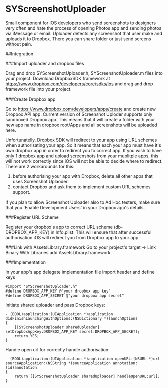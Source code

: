 SYScreenshotUploader
====================

Small component for iOS developers who send screenshots to designers very often and hate the process of opening Photos app and sending photos via iMessage or email. Uploader detects any screenshot that user make and uploads it to Dropbox. There you can share folder or just send screens without pain.

##Integration

###Import uploader and dropbox files

Drag and drop SYScreenshotUploader.h, SYScreenshotUploader.m files into your project. Download DropboxSDK.framework at https://www.dropbox.com/developers/core/sdks/ios and drag and drop framework file into your project.  

###Create Dropbox app

Go to https://www.dropbox.com/developers/apps/create and create new Dropbox API app. Current version of Screenshot Uploder supports only sandboxed Dropbox app. This means that it will create a folder with your new app name in dropbox root/Apps and all screenshots will be uploaded here.

Unfortunatelly, Dropbox SDK will redirect to your app using URL schemes when authorisating your app. So it means that each your app must have it's own dropbox app in order to redirect you to correct app. If you wish to have only 1 dropbox app and upload screenshots from your muplitple apps, this will not work correctly since iOS will not be able to decide where to redirect. There are 2 workarounds for this:

1. before authorising your app with Dropbox, delete all other apps that uses Screenshot Uplaoder.
2. contact Dropbox and ask them to implement custom URL schemes support.

If you plan to allow Screenshot Uploader also to Ad Hoc testers, make sure that you 'Enable Development Users' in your Dropbox app's details.

###Register URL Scheme

Register your dropbox's app to correct URL scheme (db-DROPBOX_APP_KEY) in Info.plist. This will ensure that after successful authorisation iOS will redirect you from Dropbox app to your app.

###Link with AssetsLibrary.framework
Go to your project's target -> Link Binary With Libraries add AssetsLibrary.framework

###Implementation

In your app's app delegate implementation file import header and define keys

```objC
#import "SYScreenshotUploader.h"
#define DROPBOX_APP_KEY @"your dropbox app key"
#define DROPBOX_APP_SECRET @"your dropbox app secret"
```

Initiate shared uploader and pass Dropbox keys:

```objC
- (BOOL)application:(UIApplication *)application didFinishLaunchingWithOptions:(NSDictionary *)launchOptions
{
    [[SYScreenshotUploader sharedUploader] setDropboxAppKey:DROPBOX_APP_KEY secret:DROPBOX_APP_SECRET];
    return YES;
}
``` 
 
Handle open url for correctly handle authorisation:

```objC
- (BOOL)application:(UIApplication *)application openURL:(NSURL *)url sourceApplication:(NSString *)sourceApplication annotation:(id)annotation
{
    return [[SYScreenshotUploader sharedUploader] handleOpenURL:url];
}
```
